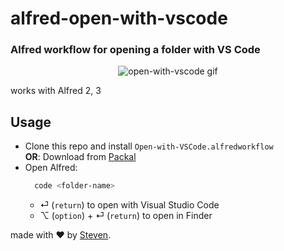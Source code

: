 # alfred-open-with-vscode
### Alfred workflow for opening a folder with VS Code

<p align="center">
<img alt="open-with-vscode gif" src="https://thumbs.gfycat.com/TerrificPracticalAegeancat-size_restricted.gif"/>
</p>

works with Alfred 2, 3

## Usage
- Clone this repo and install `Open-with-VSCode.alfredworkflow`  
**OR**: Download from [Packal](http://www.packal.org/workflow/open-vscode)
- Open Alfred:
  ```bash
    code <folder-name>
  ```
  - &#x23ce; (`return`) to open with Visual Studio Code
  - &#x2325; (`option`) + &#x23ce; (`return`) to open in Finder 

made with &#x2764; by [Steven](https://github.com/iamstevendao).
